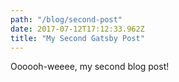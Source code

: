 ```yaml
---
path: "/blog/second-post"
date: 2017-07-12T17:12:33.962Z
title: "My Second Gatsby Post"
---
```


Oooooh-weeee, my second blog post!